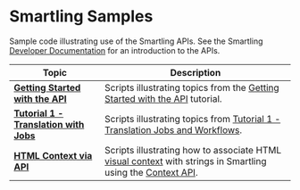 # Smartling Samples

Sample code illustrating use of the Smartling APIs. See the Smartling [Developer Documentation](https://help.smartling.com/hc/en-us/categories/1260801686149) for an introduction to the APIs.

Topic | Description
--- | ---
[**Getting Started with the API**](tutorial-0-getting-started-with-api)| Scripts illustrating topics from the [Getting Started with the API](https://help.smartling.com/hc/en-us/articles/1260804661570-Getting-Started) tutorial.
 [**Tutorial 1 - Translation with Jobs**](tutorial-1-translating-with-jobs) | Scripts illustrating topics from [Tutorial 1 - Translation Jobs and Workflows](https://help.smartling.com/hc/en-us/articles/1260804711510-Tutorial-1-Translation-Jobs-and-Workflows).
 [**HTML Context via API**](html-context) | Scripts illustrating how to associate HTML [visual context](https://help.smartling.com/hc/en-us/articles/360057484273-Overview-of-Visual-Context) with strings in Smartling using the [Context API](https://api-reference.smartling.com/#tag/Context).
